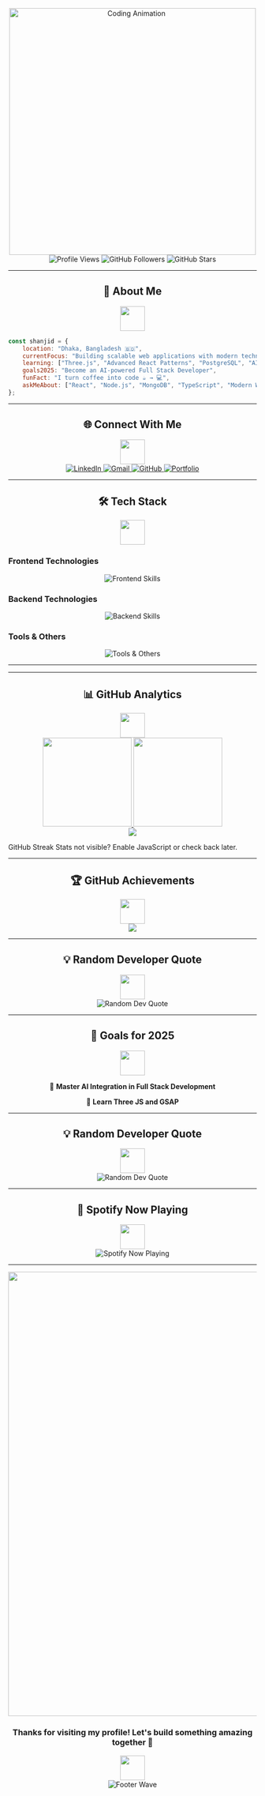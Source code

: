 <div align="center">
  <img src="https://user-images.githubusercontent.com/74038190/225813708-98b745f2-7d22-48cf-9150-083f1b00d6c9.gif" width="500" alt="Coding Animation"/>
</div>

<div align="center">
  <img src="https://komarev.com/ghpvc/?username=levi9111&label=Profile%20views&color=0e75b6&style=flat" alt="Profile Views" />
  <img src="https://img.shields.io/github/followers/levi9111?label=Followers&style=social" alt="GitHub Followers" />
  <img src="https://img.shields.io/github/stars/levi9111?label=Stars&style=social" alt="GitHub Stars" />
</div>

---

<div align="center">
  <h2>🚀 About Me</h2>
  <img src="https://user-images.githubusercontent.com/74038190/212284087-bbe7e430-757e-4901-90bf-4cd2ce3e1852.gif" width="50">
</div>

```javascript
const shanjid = {
    location: "Dhaka, Bangladesh 🇧🇩",
    currentFocus: "Building scalable web applications with modern technologies",
    learning: ["Three.js", "Advanced React Patterns", "PostgreSQL", "AI Integration"],
    goals2025: "Become an AI-powered Full Stack Developer",
    funFact: "I turn coffee into code ☕ → 💻",
    askMeAbout: ["React", "Node.js", "MongoDB", "TypeScript", "Modern Web Dev"]
};
```

---

<div align="center">
  <h2>🌐 Connect With Me</h2>
  <img src="https://user-images.githubusercontent.com/74038190/212284087-bbe7e430-757e-4901-90bf-4cd2ce3e1852.gif" width="50">
</div>

<div align="center">
  <a href="https://www.linkedin.com/in/shanjid-ahmad/" target="_blank">
    <img src="https://img.shields.io/badge/LinkedIn-0077B5?style=for-the-badge&logo=linkedin&logoColor=white" alt="LinkedIn"/>
  </a>
  <a href="mailto:shanjid502@gmail.com">
    <img src="https://img.shields.io/badge/Gmail-D14836?style=for-the-badge&logo=gmail&logoColor=white" alt="Gmail"/>
  </a>
  <a href="https://github.com/levi9111" target="_blank">
    <img src="https://img.shields.io/badge/GitHub-100000?style=for-the-badge&logo=github&logoColor=white" alt="GitHub"/>
  </a>
  <a href="https://www.uixdesignlab.com/" target="_blank">
    <img src="https://img.shields.io/badge/Portfolio-FF5722?style=for-the-badge&logo=todoist&logoColor=white" alt="Portfolio"/>
  </a>
</div>

---

<div align="center">
  <h2>🛠️ Tech Stack</h2>
  <img src="https://user-images.githubusercontent.com/74038190/212284087-bbe7e430-757e-4901-90bf-4cd2ce3e1852.gif" width="50">
</div>

### Frontend Technologies
<div align="center">
  <img src="https://skillicons.dev/icons?i=html,css,js,ts,react,nextjs,tailwind,sass,figma" alt="Frontend Skills" />
</div>

### Backend Technologies
<div align="center">
  <img src="https://skillicons.dev/icons?i=nodejs,express,nestjs,mongodb,postgresql,docker" alt="Backend Skills" />
</div>

### Tools & Others
<div align="center">
  <img src="https://skillicons.dev/icons?i=git,github,vscode,linux,postman,threejs,firebase,vercel" alt="Tools & Others" />
</div>

---

---

<div align="center">
  <h2>📊 GitHub Analytics</h2>
  <img src="https://user-images.githubusercontent.com/74038190/212284087-bbe7e430-757e-4901-90bf-4cd2ce3e1852.gif" width="50">
</div>

<div align="center">
  <a href="https://github.com/levi9111">
    <img height="180em" src="https://github-readme-stats-eight-theta.vercel.app/api?username=levi9111&show_icons=true&theme=radical&include_all_commits=true&count_private=true&border_radius=10"/>
  </a>
  <a href="https://github.com/levi9111">
    <img height="180em" src="https://github-readme-stats-eight-theta.vercel.app/api/top-langs/?username=levi9111&layout=compact&theme=radical&hide=html,css"/>
  </a>
</div>

<div align="center">
  <a href="https://github.com/levi9111">
    <img src="https://streak-stats.demolab.com/?user=levi9111&theme=radical&border_radius=10" />
  </a>
</div>

<noscript>
  <p>GitHub Streak Stats not visible? Enable JavaScript or check back later.</p>
</noscript>

---

<div align="center">
  <h2>🏆 GitHub Achievements</h2>
  <img src="https://user-images.githubusercontent.com/74038190/212284087-bbe7e430-757e-4901-90bf-4cd2ce3e1852.gif" width="50">
</div>

<div align="center">
  <img src="https://github-profile-trophy.vercel.app/?username=levi9111&theme=onedark&title=Stars,Followers,Repositories,Commit&margin-w=10&no-bg=true&row=1" />
</div>

---

<div align="center">
  <h2>💡 Random Developer Quote</h2>
  <img src="https://user-images.githubusercontent.com/74038190/212284087-bbe7e430-757e-4901-90bf-4cd2ce3e1852.gif" width="50">
</div>

<div align="center">
  <img src="https://readme-quote.vercel.app/api?theme=tokyonight&border=true" alt="Random Dev Quote" />
</div>


---

<div align="center">
  <h2>🎯 Goals for 2025</h2>
  <img src="https://user-images.githubusercontent.com/74038190/212284087-bbe7e430-757e-4901-90bf-4cd2ce3e1852.gif" width="50">
</div>

<div align="center">
  
  🚀 **Master AI Integration in Full Stack Development**
  
  📱 **Learn Three JS and GSAP**
  
</div>

---

<div align="center">
  <h2>💡 Random Developer Quote</h2>
  <img src="https://user-images.githubusercontent.com/74038190/212284087-bbe7e430-757e-4901-90bf-4cd2ce3e1852.gif" width="50">
</div>

<div align="center">
  <img src="https://quotes-github-readme.vercel.app/api?type=horizontal&theme=tokyonight&border=true" alt="Random Dev Quote" />
</div>

---

<div align="center">
  <h2>🎵 Spotify Now Playing</h2>
  <img src="https://user-images.githubusercontent.com/74038190/212284087-bbe7e430-757e-4901-90bf-4cd2ce3e1852.gif" width="50">
</div>

<div align="center">
  <img src="https://spotify-recently-played-readme.vercel.app/api?user=31k5ktyetvka4p34tqvlxw2sszqe&count=1&unique=true" alt="Spotify Now Playing" />
</div>

---

<div align="center">
  <img src="https://user-images.githubusercontent.com/74038190/212284100-561aa473-3905-4a80-b561-0d28506553ee.gif" width="900">
</div>

<div align="center">
  <h3>Thanks for visiting my profile! Let's build something amazing together 🚀</h3>
  <img src="https://user-images.githubusercontent.com/74038190/212284087-bbe7e430-757e-4901-90bf-4cd2ce3e1852.gif" width="50">
</div>

<div align="center">
  <img src="https://capsule-render.vercel.app/api?type=waving&color=gradient&height=110&section=footer&animation=fadeIn" alt="Footer Wave" />
</div>
